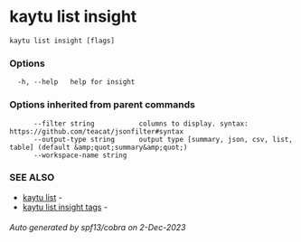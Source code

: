 # kaytu list insight



```
kaytu list insight [flags]
```

### Options

```
  -h, --help   help for insight
```

### Options inherited from parent commands

```
      --filter string           columns to display. syntax: https://github.com/teacat/jsonfilter#syntax
      --output-type string      output type [summary, json, csv, list, table] (default &amp;quot;summary&amp;quot;)
      --workspace-name string   
```

### SEE ALSO

* [kaytu list](kaytu_list)	 - 
* [kaytu list insight tags](kaytu_list_insight_tags)	 - 

###### Auto generated by spf13/cobra on 2-Dec-2023
